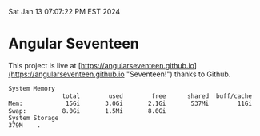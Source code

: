 Sat Jan 13 07:07:22 PM EST 2024

# Angular Seventeen


This project is live at [https://angularseventeen.github.io](https://angularseventeen.github.io "Seventeen!") thanks to Github.

```bash
System Memory
               total        used        free      shared  buff/cache   available
Mem:            15Gi       3.0Gi       2.1Gi       537Mi        11Gi        12Gi
Swap:          8.0Gi       1.5Mi       8.0Gi
System Storage
379M	.
```
```bash
